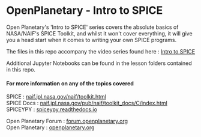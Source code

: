 # __OpenPlanetary__ - Intro to __SPICE__

Open Planetary's 'Intro to SPICE' series covers the absolute basics of NASA/NAIF's SPICE Toolkit, and whilst it won't cover everything, it will give you a head start when it comes to writing your own SPICE programs.

The files in this repo accompany the video series found here : [Intro to SPICE](https://www.youtube.com/playlist?list=PLz1ZcyhSME9_BiSm1s3HIQHDjA2oy5X-9)

Additional Jupyter Notebooks can be found in the lesson folders contained in this repo.

#### For more information on any of the topics covered
SPICE : [naif.jpl.nasa.gov/naif/toolkit.html](naif.jpl.nasa.gov/naif/toolkit.html)  
SPICE Docs : [naif.jpl.nasa.gov/pub/naif/toolkit_docs/C/index.html](naif.jpl.nasa.gov/pub/naif/toolkit_docs/C/index.html)  
SPICEYPY : [spiceypy.readthedocs.io](spiceypy.readthedocs.io)  

Open Planetary Forum : [forum.openplanetary.org](forum.openplanetary.org)  
Open Planetary : [openplanetary.org](openplanetary.org)  
